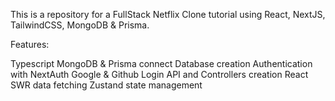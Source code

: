 This is a repository for a FullStack Netflix Clone tutorial using React, NextJS, TailwindCSS, MongoDB & Prisma.

Features:

Typescript
MongoDB & Prisma connect
Database creation
Authentication with NextAuth
Google & Github Login
API and Controllers creation
React SWR data fetching
Zustand state management
